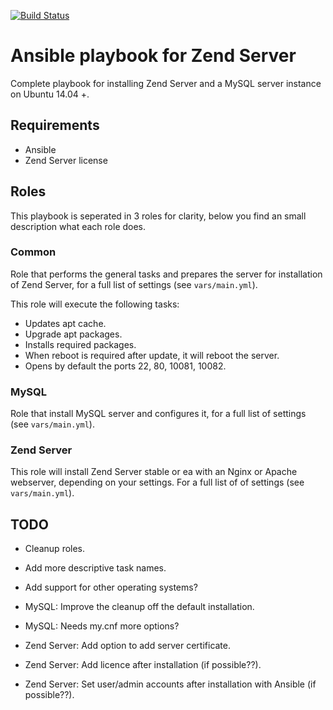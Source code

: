 [![Build Status](https://travis-ci.org/HardieBoeve/ansible-zend-server.svg)](https://travis-ci.org/HardieBoeve/ansible-zend-server)

# Ansible playbook for Zend Server

Complete playbook for installing Zend Server and a MySQL server instance on Ubuntu 14.04 +.


## Requirements

- Ansible
- Zend Server license


## Roles

This playbook is seperated in 3 roles for clarity, below you find an small description what each role does.


### Common

Role that performs the general tasks and prepares the server for installation of Zend Server, for a full list of 
settings (see `vars/main.yml`).

This role will execute the following tasks:
  - Updates apt cache.
  - Upgrade apt packages.
  - Installs required packages.
  - When reboot is required after update, it will reboot the server.
  - Opens by default the ports 22, 80, 10081, 10082.


### MySQL

Role that install MySQL server and configures it, for a full list of settings (see `vars/main.yml`).


### Zend Server

This role will install Zend Server stable or ea with an Nginx or Apache webserver, depending on your settings. For a 
full list of of settings (see `vars/main.yml`).


## TODO

  - Cleanup roles.
  - Add more descriptive task names.
  - Add support for other operating systems?

  - MySQL: Improve the cleanup off the default installation.
  - MySQL: Needs my.cnf more options?
  
  - Zend Server: Add option to add server certificate.
  - Zend Server: Add licence after installation (if possible??).
  - Zend Server: Set user/admin accounts after installation with Ansible (if possible??).

